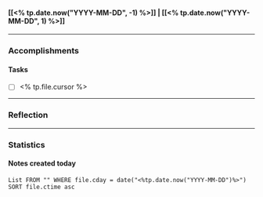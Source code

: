 #### [[<% tp.date.now("YYYY-MM-DD", -1) %>]] | [[<% tp.date.now("YYYY-MM-DD", 1) %>]]

---
### Accomplishments
#### Tasks
- [ ] <% tp.file.cursor %>
---
### Reflection

---
### Statistics
#### Notes created today
```dataview
List FROM "" WHERE file.cday = date("<%tp.date.now("YYYY-MM-DD")%>") SORT file.ctime asc
```